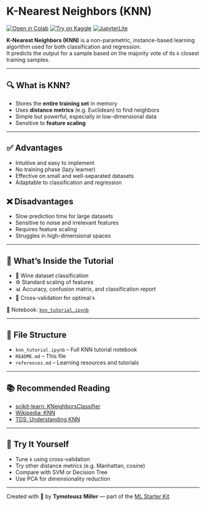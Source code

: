 # K-Nearest Neighbors (KNN)

[![Open in Colab](https://colab.research.google.com/assets/colab-badge.svg)](https://colab.research.google.com/github/TyMill/ml-starter-kit/blob/main/eng/knn/knn_tutorial.ipynb)
[![Try on Kaggle](https://img.shields.io/badge/Open%20in-Kaggle-blue)](https://www.kaggle.com/code)
[![JupyterLite](https://img.shields.io/badge/Try%20it-JupyterLite-orange)](https://jupyterlite.github.io/demo)

**K-Nearest Neighbors (KNN)** is a non-parametric, instance-based learning algorithm used for both classification and regression.  
It predicts the output for a sample based on the majority vote of its `k` closest training samples.

---

## 🔍 What is KNN?

- Stores the **entire training set** in memory  
- Uses **distance metrics** (e.g. Euclidean) to find neighbors  
- Simple but powerful, especially in low-dimensional data  
- Sensitive to **feature scaling**

---

## ✅ Advantages

- Intuitive and easy to implement  
- No training phase (lazy learner)  
- Effective on small and well-separated datasets  
- Adaptable to classification and regression

## ❌ Disadvantages

- Slow prediction time for large datasets  
- Sensitive to noise and irrelevant features  
- Requires feature scaling  
- Struggles in high-dimensional spaces

---

## 🧪 What’s Inside the Tutorial

- 🍷 Wine dataset classification  
- ⚙️ Standard scaling of features  
- 📊 Accuracy, confusion matrix, and classification report  
- 🔁 Cross-validation for optimal `k`

📘 Notebook: [`knn_tutorial.ipynb`](./knn_tutorial.ipynb)

---

## 📂 File Structure

- `knn_tutorial.ipynb` – Full KNN tutorial notebook  
- `README.md` – This file  
- `references.md` – Learning resources and tutorials

---

## 📚 Recommended Reading

- [scikit-learn: KNeighborsClassifier](https://scikit-learn.org/stable/modules/generated/sklearn.neighbors.KNeighborsClassifier.html)  
- [Wikipedia: KNN](https://en.wikipedia.org/wiki/K-nearest_neighbors_algorithm)  
- [TDS: Understanding KNN](https://towardsdatascience.com/understanding-k-nearest-neighbor-knn-6a6e71d0d593)

---

## 🚀 Try It Yourself

- Tune `k` using cross-validation  
- Try other distance metrics (e.g. Manhattan, cosine)  
- Compare with SVM or Decision Tree  
- Use PCA for dimensionality reduction

---

Created with 🧠 by **Tymoteusz Miller** — part of the [ML Starter Kit](https://github.com/TyMill/ml-starter-kit)
